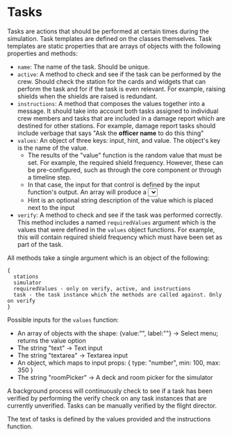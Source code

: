 # Tasks

Tasks are actions that should be performed at certain times during the
simulation. Task templates are defined on the classes themselves. Task templates
are static properties that are arrays of objects with the following properties
and methods:

- `name`: The name of the task. Should be unique.
- `active`: A method to check and see if the task can be performed by the crew.
  Should check the station for the cards and widgets that can perform the task
  and for if the task is even relevant. For example, raising shields when the
  shields are raised is redundant.
- `instructions`: A method that composes the values together into a message. It
  should take into account both tasks assigned to individual crew members and
  tasks that are included in a damage report which are destined for other
  stations. For example, damage report tasks should include verbage that says
  "Ask the **officer name** to do this thing"
- `values`: An object of three keys: input, hint, and value. The object's key is
  the name of the value.
  - The results of the "value" function is the random value that must be set.
    For example, the required shield frequency. However, these can be
    pre-configured, such as through the core component or through a timeline
    step.
  - In that case, the input for that control is defined by the input function's
    output. An array will produce a <select> control, the string "text" will
    produce a text input, etc. Note that, in some cases, mission timelines will
    have to manually input a value to be interpolated, such as the name or type
    of a system.
  - Hint is an optional string description of the value which is placed next to
    the input
- `verify`: A method to check and see if the task was performed correctly. This
  method includes a named `requiredValues` argument which is the values that
  were defined in the `values` object functions. For example, this will contain
  required shield frequency which must have been set as part of the task.

All methods take a single argument which is an object of the following:

```
{
  stations
  simulator
  requiredValues - only on verify, active, and instructions
  task - the task instance which the methods are called against. Only on verify
}
```

Possible inputs for the `values` function:

- An array of objects with the shape: {value:"", label:""} -> Select menu;
  returns the value option
- The string "text" -> Text input
- The string "textarea" -> Textarea input
- An object, which maps to input props: { type: "number", min: 100, max: 350 }
- The string "roomPicker" -> A deck and room picker for the simulator

A background process will continuously check to see if a task has been verified
by performing the verify check on any task instances that are currently
unverified. Tasks can be manually verified by the flight director.

The text of tasks is defined by the values provided and the instructions
function.
